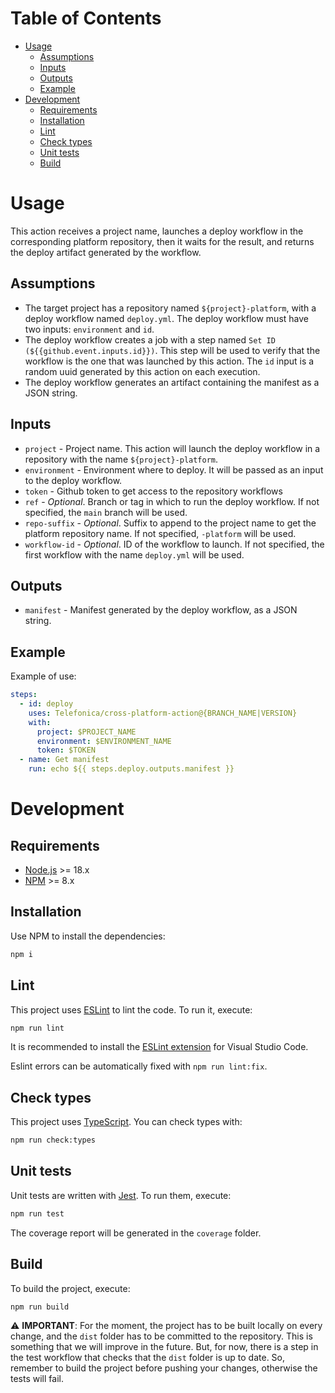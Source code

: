 # Table of Contents

* [Usage](#usage)
  * [Assumptions](#assumptions)
  * [Inputs](#inputs)
  * [Outputs](#outputs)
  * [Example](#example)
* [Development](#development)
  * [Requirements](#requirements)
  * [Installation](#installation)
  * [Lint](#lint)
  * [Check types](#check-types)
  * [Unit tests](#unit-tests)
  * [Build](#build)


# Usage

This action receives a project name, launches a deploy workflow in the corresponding platform repository, then it waits for the result, and returns the deploy artifact generated by the workflow.

## Assumptions

- The target project has a repository named `${project}-platform`, with a deploy workflow named `deploy.yml`. The deploy workflow must have two inputs: `environment` and `id`.
- The deploy workflow creates a job with a step named `Set ID (${{github.event.inputs.id}})`. This step will be used to verify that the workflow is the one that was launched by this action. The `id` input is a random uuid generated by this action on each execution.
- The deploy workflow generates an artifact containing the manifest as a JSON string.

## Inputs

- `project` - Project name. This action will launch the deploy workflow in a repository with the name `${project}-platform`.
- `environment` - Environment where to deploy. It will be passed as an input to the deploy workflow.
- `token` - Github token to get access to the repository workflows
- `ref` - _Optional_. Branch or tag in which to run the deploy workflow. If not specified, the `main` branch will be used.
- `repo-suffix` - _Optional_. Suffix to append to the project name to get the platform repository name. If not specified, `-platform` will be used.
- `workflow-id` - _Optional_. ID of the workflow to launch. If not specified, the first workflow with the name `deploy.yml` will be used.

## Outputs

- `manifest` - Manifest generated by the deploy workflow, as a JSON string.

## Example

Example of use:

```yaml
steps:
  - id: deploy
    uses: Telefonica/cross-platform-action@{BRANCH_NAME|VERSION}
    with:
      project: $PROJECT_NAME
      environment: $ENVIRONMENT_NAME
      token: $TOKEN
  - name: Get manifest
    run: echo ${{ steps.deploy.outputs.manifest }}
```

# Development

## Requirements

* [Node.js](https://nodejs.org/en/) >= 18.x
* [NPM](https://www.npmjs.com/) >= 8.x

## Installation

Use NPM to install the dependencies:

```bash
npm i
```

## Lint

This project uses [ESLint](https://eslint.org/) to lint the code. To run it, execute:

```sh
npm run lint
```

It is recommended to install the [ESLint extension](https://marketplace.visualstudio.com/items?itemName=dbaeumer.vscode-eslint) for Visual Studio Code.

Eslint errors can be automatically fixed with `npm run lint:fix`.

## Check types

This project uses [TypeScript](https://www.typescriptlang.org/). You can check types with:

```sh
npm run check:types
```

## Unit tests

Unit tests are written with [Jest](https://jestjs.io/). To run them, execute:

```sh
npm run test
```

The coverage report will be generated in the `coverage` folder.

## Build

To build the project, execute:

```sh
npm run build
```

⚠️ __IMPORTANT__: For the moment, the project has to be built locally on every change, and the `dist` folder has to be committed to the repository. This is something that we will improve in the future. But, for now, there is a step in the test workflow that checks that the `dist` folder is up to date. So, remember to build the project before pushing your changes, otherwise the tests will fail.
